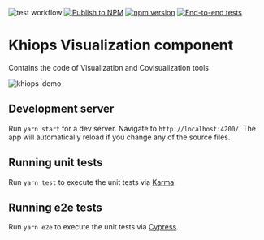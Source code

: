 ![test workflow](https://github.com/KhiopsML/khiops-visualization/actions/workflows/test.yml/badge.svg) [![Publish to NPM](https://github.com/KhiopsML/khiops-visualization/actions/workflows/publish.yml/badge.svg?branch=master)](https://github.com/KhiopsML/khiops-visualization/actions/workflows/publish.yml) [![npm version](https://badge.fury.io/js/khiops-visualization.svg)](https://www.npmjs.com/package/khiops-visualization) [![End-to-end tests](https://github.com/KhiopsML/khiops-visualization/actions/workflows/e2e.yml/badge.svg)](https://github.com/KhiopsML/khiops-visualization/actions/workflows/e2e.yml)


# Khiops Visualization component

Contains the code of Visualization and Covisualization tools

![khiops-demo](https://github.com/KhiopsML/khiops-visualization/assets/13203455/53a90746-64da-4d44-adaf-f18c6f854622)

## Development server

Run `yarn start` for a dev server. Navigate to `http://localhost:4200/`. The app will automatically reload if you change any of the source files.

## Running unit tests

Run `yarn test` to execute the unit tests via [Karma](https://karma-runner.github.io).

## Running e2e tests

Run `yarn e2e` to execute the unit tests via [Cypress](https://www.cypress.io/).
